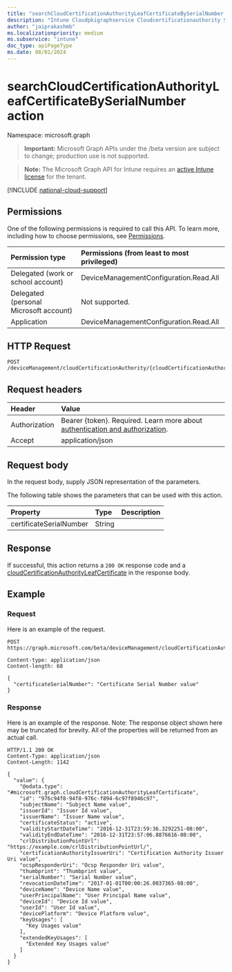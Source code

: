 ```yaml
---
title: "searchCloudCertificationAuthorityLeafCertificateBySerialNumber action"
description: "Intune Cloudpkigraphservice Cloudcertificationauthority Searchcloudcertificationauthorityleafcertificatebyserialnumber Api ."
author: "jaiprakashmb"
ms.localizationpriority: medium
ms.subservice: "intune"
doc_type: apiPageType
ms.date: 08/01/2024
---
```


# searchCloudCertificationAuthorityLeafCertificateBySerialNumber action

Namespace: microsoft.graph

> **Important:** Microsoft Graph APIs under the /beta version are subject to change; production use is not supported.

> **Note:** The Microsoft Graph API for Intune requires an [active Intune license](https://go.microsoft.com/fwlink/?linkid=839381) for the tenant.



[!INCLUDE [national-cloud-support](../../includes/all-clouds.md)]

## Permissions
One of the following permissions is required to call this API. To learn more, including how to choose permissions, see [Permissions](/graph/permissions-reference).

|Permission type|Permissions (from least to most privileged)|
|:---|:---|
|Delegated (work or school account)|DeviceManagementConfiguration.Read.All|
|Delegated (personal Microsoft account)|Not supported.|
|Application|DeviceManagementConfiguration.Read.All|

## HTTP Request
<!-- {
  "blockType": "ignored"
}
-->
``` http
POST /deviceManagement/cloudCertificationAuthority/{cloudCertificationAuthorityId}/searchCloudCertificationAuthorityLeafCertificateBySerialNumber
```

## Request headers
|Header|Value|
|:---|:---|
|Authorization|Bearer {token}. Required. Learn more about [authentication and authorization](/graph/auth/auth-concepts).|
|Accept|application/json|

## Request body
In the request body, supply JSON representation of the parameters.

The following table shows the parameters that can be used with this action.

|Property|Type|Description|
|:---|:---|:---|
|certificateSerialNumber|String||



## Response
If successful, this action returns a `200 OK` response code and a [cloudCertificationAuthorityLeafCertificate](../resources/intune-cloudpkigraphservice-cloudcertificationauthorityleafcertificate.md) in the response body.

## Example

### Request
Here is an example of the request.
``` http
POST https://graph.microsoft.com/beta/deviceManagement/cloudCertificationAuthority/{cloudCertificationAuthorityId}/searchCloudCertificationAuthorityLeafCertificateBySerialNumber

Content-type: application/json
Content-length: 68

{
  "certificateSerialNumber": "Certificate Serial Number value"
}
```

### Response
Here is an example of the response. Note: The response object shown here may be truncated for brevity. All of the properties will be returned from an actual call.
``` http
HTTP/1.1 200 OK
Content-Type: application/json
Content-Length: 1142

{
  "value": {
    "@odata.type": "#microsoft.graph.cloudCertificationAuthorityLeafCertificate",
    "id": "976c94f8-94f8-976c-f894-6c97f8946c97",
    "subjectName": "Subject Name value",
    "issuerId": "Issuer Id value",
    "issuerName": "Issuer Name value",
    "certificateStatus": "active",
    "validityStartDateTime": "2016-12-31T23:59:36.3292251-08:00",
    "validityEndDateTime": "2016-12-31T23:57:06.8876616-08:00",
    "crlDistributionPointUrl": "https://example.com/crlDistributionPointUrl/",
    "certificationAuthorityIssuerUri": "Certification Authority Issuer Uri value",
    "ocspResponderUri": "Ocsp Responder Uri value",
    "thumbprint": "Thumbprint value",
    "serialNumber": "Serial Number value",
    "revocationDateTime": "2017-01-01T00:00:26.0037365-08:00",
    "deviceName": "Device Name value",
    "userPrincipalName": "User Principal Name value",
    "deviceId": "Device Id value",
    "userId": "User Id value",
    "devicePlatform": "Device Platform value",
    "keyUsages": [
      "Key Usages value"
    ],
    "extendedKeyUsages": [
      "Extended Key Usages value"
    ]
  }
}
```
